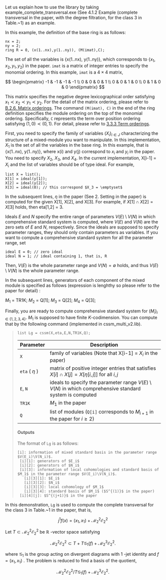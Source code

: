 Let us explain how to use the library by taking example_complete_transversal.exe (See 4.1.2 Example (complete transversal in the paper, with the degree filtration, for the class 3 in Table.~1) as an example.

In this example, the definition of the base ring is as follows: 

```Singular
nx = 2;
ny = 2;
ring R = 0, (x(1..nx),y(1..ny)), (M(imat),C);
```

The set of all the variables is {x(1..nx), y(1..ny)}, which corresponds to $\lbrace x_1, x_2, y_1, y_2 \rbrace$ in the paper. `imat` is a matrix of integer entries to specify the monomial ordering. In this example, `imat` is a $4 \times 4$ matrix,

$$
\begin{pmatrix}
-1 & -1 & -1 & -1 \\
0 & 0 & 0 & 1 \\
0 & 0 & 1 & 0 \\
0 & 1 & 0 & 0
\end{pmatrix}
$$

This matrix specifies the negative degree lexicographical order satisfying $x_1 \prec x_2 \prec y_1 \prec y_2$. For the detail of the matrix ordering, please refer to [B.2.6. Matrix orderings](https://www.singular.uni-kl.de/Manual/4-0-3/sing_896.htm). The command `(M(imat), C)` in the end of the ring definition specifies the module ordering on the top of the monomial ordering. Specifically, `C` represents the term over position ordering satisfying $\left( 1, 0 \right) \prec \left( 0, 1 \right)$. For detail, please refer to [3.3.3 Term orderings](https://www.singular.uni-kl.de/Manual/4-0-3/sing_31.htm).

First, you need to specify the family of variables $(X_i)_{i \in J}$ characterizing the structure of a mixed-module you want to manipulate. In this implementation, $X_1$ is the set of all the variables in the base ring. In this example, that is {x(1..nx), y(1..ny)}, where x(i) and y(j) correspond to $x_i$ and $y_i$ in the paper. You need to specify $X_2$, $X_3$, and $X_4$. In the current implementation, X[i-1] = $X_i$ and the list of variables should be of type ideal. For example, 

```Singular
list X = list();
X[1] = ideal(y[1]);
X[2] = ideal(y[2]);
X[3] = ideal(0); // this correspond $X_3 = \emptyset$
```

In the subsequent lines, $\eta$ in the paper (See 2. Setting in the paper) is computed for the given X[1], X[2], and X[3]. For example, if $X[1] \cap X[2] = X[3]$ holds, then eta[1,2] = 3.

Ideals $E$ and $N$ specify the entire range of parameters $V(E) \setminus V(N)$ in which comprehensive standard system is computed, where $V \left( E \right)$ and $V \left( N \right)$ are the zero sets of $E$ and $N$, respectively. Since the ideals are supposed to specify parameter ranges, they should only contain parameters as variables. If you want to compute a comprehensive standard system for all the parameter range, set 

```Singular
ideal E = 0; // zero ideal
ideal N = 1; // ideal containing 1, that is, R
```

Then, $V(E)$ is the whole parameter range and $V(N) = \emptyset$ holds, and thus $V(E) \setminus V(N)$ is the whole parameter range. 

In the subsequent lines, generators of each component of the mixed module is specified as follows (expression is lenghthy so please refer to the paper for detail) :

$M_1$ = TR1K;
$M_2$ = Q[1];
$M_3$ = Q[2];
$M_4$ = Q[3];

Finally, you are ready to compute comprehensive standard system for $(M_i)_{i \in \{ 1,2,3,4 \}}$. $M_1$ is supposed to have finite $K$-codimension. You can compute that by the following command (implemented in cssm_multi_v2.lib).

> ```Singular
> list Lg = cssm(X,eta,E,N,TR1K,Q);
> ```
> | Parameter | Description |
> | --------- | ----------- |
> | `X` | family of variables (Note that X[i-1] = $X_i$ in the paper) |
> | `eta` ( $\eta$ ) | matrix of positive integer entries that satisfies $X[i] \cap X[j] = X[\eta[i,j]]$ for all $i, j$ |
> | `E`, `N` | ideals to specify the parameter range $V \left( E \right) \setminus V \left( N \right)$ in which comprehensive standard system is computed |
> | `TR1K` | $M_1$ in the paper |
> | `Q` | list of modules (`Q[i]` corresponds to $M_{i+1}$ in the paper for $i \ge 2$) |
> #### Outputs
> The format of `Lg` is as follows:
> ```Singular
> [i]: information of mixed standard basis in the parameter range $V(E_i)\V(N_i)$.
>  [i][1]: generators of $E_i$
>  [i][2]: generators of $N_i$
>  [i][3]: information of local cohomologies and standard basis of $M_1$ in the parameter range $V(E_i)\V(N_i)$.
>    [i][3][1]: $E_i$
>    [i][3][2]: $N_i$
>    [i][3][3]: local cohomology of $M_1$
>    [i][3][4]: standard basis of $M_1$ ($S^{(1)}$ in the paper)
>  [i][4][j]: $S^{(j+1)}$ in the paper
> ```

In this demonstration, `Lg` is used to compute the complete transversal for the class 3 in Table.~1 in the paper, that is, 

$$ j^1 f \left( x \right) = \left( x_1, x_1 \right) + \mathcal{M}_2^2 \mathcal{E}_2^2$$

Let $T \subset \mathcal{M}_2^2 \mathcal{E}_2^2$ be $\mathbb{R}$ -vector space satisfying 

$$\mathcal{M}_2^2 \mathcal{E}_2^2 \subset T + T \mathcal{G}_1 \left( f \right) + \mathcal{M}_2^3 \mathcal{E}_2^2.$$

where $\mathcal{G}_1$ is the group acting on divergent diagrams with $1$ -jet identity and $f = \left( x_1, x_1 \right)$ . The problem is reduced to find a basis of the quotient,

$$\mathcal{M}_2^2 \mathcal{E}_2^2 / T \mathcal{G}_1 \left( f \right) + \mathcal{M}_2^3 \mathcal{E}_2^2.$$
